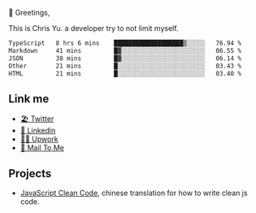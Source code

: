 👋 Greetings, 

This is Chris Yu. a developer try to not limit myself. 


<!--START_SECTION:waka-->

```txt
TypeScript   8 hrs 6 mins    ███████████████████▒░░░░░   76.94 %
Markdown     41 mins         █▓░░░░░░░░░░░░░░░░░░░░░░░   06.55 %
JSON         38 mins         █▓░░░░░░░░░░░░░░░░░░░░░░░   06.14 %
Other        21 mins         █░░░░░░░░░░░░░░░░░░░░░░░░   03.43 %
HTML         21 mins         █░░░░░░░░░░░░░░░░░░░░░░░░   03.40 %
```

<!--END_SECTION:waka-->

## Link me

- [🏖️ Twitter](https://twitter.com/yuetong3yu)
- [🧳 Linkedin](https://www.linkedin.com/in/yuetong3yu)
- [👨‍💻 Upwork](https://www.upwork.com/freelancers/~019f5d35fda67374fb)
- [📧 Mail To Me](mailto:yuetong3yu@gmail.com)


## Projects 

- [JavaScript Clean Code](https://js-clean-code-cn.vercel.app/), chinese translation for how to write clean js code.
